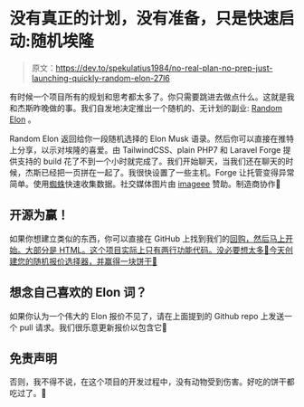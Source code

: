 # 没有真正的计划，没有准备，只是快速启动:随机埃隆

> 原文：<https://dev.to/spekulatius1984/no-real-plan-no-prep-just-launching-quickly-random-elon-27l6>

有时候一个项目所有的规划和思考都太多了。你只需要跳进去做点什么。这就是我和杰斯昨晚做的事。我们自发地决定推出一个随机的、无计划的副业: [Random Elon](https://randomelon.peterthaleikis.com/) 。

Random Elon 返回给你一段随机选择的 Elon Musk 语录。然后你可以直接在推特上分享，以示对埃隆的喜爱。由 TailwindCSS、plain PHP7 和 Laravel Forge 提供支持的 build 花了不到一个小时就完成了。我们开始聊天，当我们还在聊天的时候，杰斯已经把一页拼在一起了。我很快设置了一些主机。Forge 让托管变得异常简单。使用[蜘蛛](https://spider.amie-chen.com/)快速收集数据。社交媒体图片由 [imageee](https://imageee.com/) 赞助。制造商协作💪️

## 开源为赢！

如果你想建立类似的东西，你可以直接在 GitHub 上找到我们的[回购，然后马上开始。大部分是 HTML。这个项目实际上只有两行功能代码。没必要想太多🤣️今天创建您的随机报价选择器，并赢得一块饼干🍪️](https://github.com/thecookiemonsters/RandomElon)

## 想念自己喜欢的 Elon 词？

如果你认为一个伟大的 Elon 报价不见了，请在上面提到的 Github repo 上发送一个 pull 请求。我们很乐意更新报价以包含它🙏️

## 免责声明

否则，我不得不说，在这个项目的开发过程中，没有动物受到伤害。好吃的饼干都吃过了。🍪️